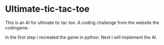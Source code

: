 # Ultimate-tic-tac-toe
This is an AI for ultimate tic tac toe. A coding challenge from the website the codingame. 

In the first step i recreated the game in python.
Next i will implement the AI.
